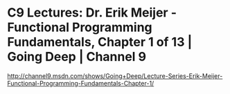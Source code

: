 <!--
id: 228231370
link: http://kevinisom.info/post/228231370/c9-lectures-dr-erik-meijer-functional-programming
slug: c9-lectures-dr-erik-meijer-functional-programming
date: Sat Oct 31 2009 09:55:59 GMT+1300 (NZDT)
raw: {"blog_name":"kevinisom","id":228231370,"post_url":"http://kevinisom.info/post/228231370/c9-lectures-dr-erik-meijer-functional-programming","slug":"c9-lectures-dr-erik-meijer-functional-programming","type":"link","date":"2009-10-30 20:55:59 GMT","timestamp":1256936159,"state":"published","format":"html","reblog_key":"5HyhGEx4","tags":[],"short_url":"http://tmblr.co/Zw68YyDceZA","highlighted":[],"feed_item":"http://channel9.msdn.com/shows/Going+Deep/Lecture-Series-Erik-Meijer-Functional-Programming-Fundamentals-Chapter-1/","from_feed_id":"650234","note_count":0,"title":"C9 Lectures: Dr. Erik Meijer - Functional Programming Fundamentals, Chapter 1 of 13 | Going Deep | Channel 9","url":"http://channel9.msdn.com/shows/Going+Deep/Lecture-Series-Erik-Meijer-Functional-Programming-Fundamentals-Chapter-1/","description":""}
publish: 2009-10-031
tags: 
title: C9 Lectures: Dr. Erik Meijer - Functional Programming Fundamentals, Chapter 1 of 13 | Going Deep | Channel 9
-->


C9 Lectures: Dr. Erik Meijer - Functional Programming Fundamentals, Chapter 1 of 13 | Going Deep | Channel 9
============================================================================================================

<http://channel9.msdn.com/shows/Going+Deep/Lecture-Series-Erik-Meijer-Functional-Programming-Fundamentals-Chapter-1/>

